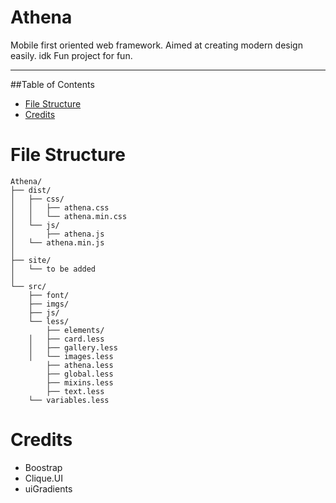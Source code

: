# Athena
Mobile first oriented web framework. Aimed at creating modern design easily. idk
Fun project for fun.

---

##Table of Contents
* [File Structure](#file-structure)
* [Credits](#credits)

# File Structure

```text
Athena/
├── dist/
│   ├── css/
│   │   ├── athena.css
│   │	└── athena.min.css
│   └── js/
│       ├── athena.js
│	└── athena.min.js
│
├── site/
│   └── to be added
│
└── src/
    ├── font/
    ├── imgs/
    ├── js/
    └── less/
        ├── elements/
	│   ├── card.less
	│   ├── gallery.less
 	│   └── images.less
        ├── athena.less
        ├── global.less
        ├── mixins.less
        ├── text.less
 	└── variables.less
```

# Credits
* Boostrap
* Clique.UI
* uiGradients
